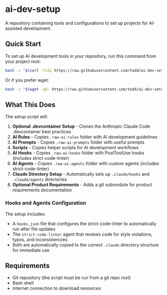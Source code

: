 # ai-dev-setup

A repository containing tools and configurations to set up projects for AI-assisted development.

## Quick Start

To set up AI development tools in your repository, run this command from your project root:

```bash
bash -c "$(curl -fsSL https://raw.githubusercontent.com/todd/ai-dev-setup/main/scripts/setup-ai-dev.sh)"
```

Or if you prefer wget:

```bash
bash -c "$(wget -qO- https://raw.githubusercontent.com/todd/ai-dev-setup/main/scripts/setup-ai-dev.sh)"
```

## What This Does

The setup script will:

1. **Optional .devcontainer Setup** - Clones the Anthropic Claude Code .devcontainer best practices
2. **AI Rules** - Copies `.raw-ai-rules` folder with AI development guidelines
3. **AI Prompts** - Copies `.raw-ai-prompts` folder with useful prompts
4. **Scripts** - Copies helper scripts for AI development workflows
5. **AI Hooks** - Copies `.raw-ai-hooks` folder with PostToolUse hooks (includes strict-code-linter)
6. **AI Agents** - Copies `.raw-ai-agents` folder with custom agents (includes strict-code-linter)
7. **Claude Directory Setup** - Automatically sets up `.claude/hooks` and `.claude/agents` directories
8. **Optional Product Requirements** - Adds a git submodule for product requirements documentation

### Hooks and Agents Configuration

The setup includes:
- A `hooks.json` file that configures the strict-code-linter to automatically run after file updates
- The `strict-code-linter` agent that reviews code for style violations, typos, and inconsistencies
- Both are automatically copied to the correct `.claude` directory structure for immediate use

## Requirements

- Git repository (the script must be run from a git repo root)
- Bash shell
- Internet connection to download resources